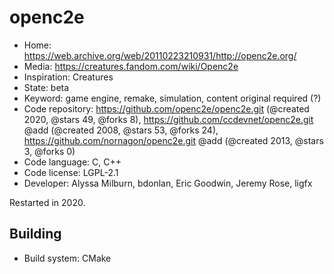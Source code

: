 # openc2e

- Home: https://web.archive.org/web/20110223210931/http://openc2e.org/
- Media: https://creatures.fandom.com/wiki/Openc2e
- Inspiration: Creatures
- State: beta
- Keyword: game engine, remake, simulation, content original required (?)
- Code repository: https://github.com/openc2e/openc2e.git (@created 2020, @stars 49, @forks 8), https://github.com/ccdevnet/openc2e.git @add (@created 2008, @stars 53, @forks 24), https://github.com/nornagon/openc2e.git @add (@created 2013, @stars 3, @forks 0)
- Code language: C, C++
- Code license: LGPL-2.1
- Developer: Alyssa Milburn, bdonlan, Eric Goodwin, Jeremy Rose, ligfx

Restarted in 2020.

## Building

- Build system: CMake
